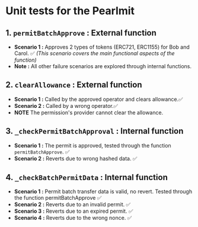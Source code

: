 # Unit tests for the Pearlmit

## 1. `permitBatchApprove` : External function
- **Scenario 1 :** Approves 2 types of tokens (ERC721, ERC1155) for Bob and Carol. ✅ *(This scenario covers the main functional aspects of the function)*
- **Note :** All other failure scenarios are explored through internal functions.

## 2. `clearAllowance` : External function
- **Scenario 1 :** Called by the approved operator and clears allowance.✅ 
- **Scenario 2 :** Called by a wrong operator.✅ 
- **NOTE** The permission's provider cannot clear the allowance. 

## 3. `_checkPermitBatchApproval` : Internal function
- **Scenario 1 :** The permit is approved, tested through the function `permitBatchApprove`. ✅ 
- **Scenario 2 :** Reverts due to wrong hashed data. ✅

## 4. `_checkBatchPermitData` : Internal function
- **Scenario 1 :** Permit batch transfer data is valid, no revert. Tested through the function permitBatchApprove ✅ 
- **Scenario 2 :** Reverts due to an invalid permit. ✅
- **Scenario 3 :** Reverts due to an expired permit. ✅
- **Scenario 4 :** Reverts due to the wrong nonce. ✅
